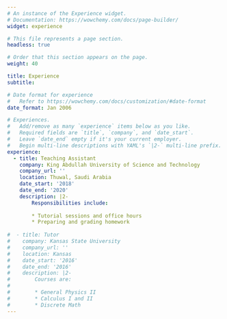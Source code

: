 ```yaml
---
# An instance of the Experience widget.
# Documentation: https://wowchemy.com/docs/page-builder/
widget: experience

# This file represents a page section.
headless: true

# Order that this section appears on the page.
weight: 40

title: Experience
subtitle:

# Date format for experience
#   Refer to https://wowchemy.com/docs/customization/#date-format
date_format: Jan 2006

# Experiences.
#   Add/remove as many `experience` items below as you like.
#   Required fields are `title`, `company`, and `date_start`.
#   Leave `date_end` empty if it's your current employer.
#   Begin multi-line descriptions with YAML's `|2-` multi-line prefix.
experience:
  - title: Teaching Assistant
    company: King Abdullah University of Science and Technology
    company_url: ''
    location: Thuwal, Saudi Arabia
    date_start: '2018'
    date_end: '2020'
    description: |2-
        Responsibilities include:
        
        * Tutorial sessions and office hours
        * Preparing and grading homework
        
#  - title: Tutor
#    company: Kansas State University
#    company_url: ''
#    location: Kansas
#    date_start: '2016'
#    date_end: '2016'
#    description: |2-
#        Courses are:
#        
#        * General Physics II
#        * Calculus I and II
#        * Discrete Math
---
```

